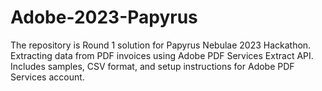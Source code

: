 # Adobe-2023-Papyrus
The repository is Round 1 solution for Papyrus Nebulae 2023 Hackathon. Extracting data from PDF invoices using Adobe PDF Services Extract API. Includes samples, CSV format, and setup instructions for Adobe PDF Services account.
